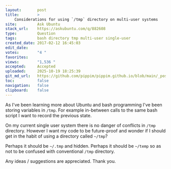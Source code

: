 ```yaml
---
layout:       post
title:        >
    Considerations for using `/tmp` directory on multi-user systems
site:         Ask Ubuntu
stack_url:    https://askubuntu.com/q/882608
type:         Question
tags:         bash directory tmp multi-user single-user
created_date: 2017-02-12 16:45:03
edit_date:    
votes:        "4 "
favorites:    
views:        "1,536 "
accepted:     Accepted
uploaded:     2025-10-19 18:25:39
git_md_url:   https://github.com/pippim/pippim.github.io/blob/main/_posts/2017/2017-02-12-Considerations-for-using-__tmp_-directory-on-multi-user-systems.md
toc:          false
navigation:   false
clipboard:    false
---
```


As I've been learning more about Ubuntu and bash programming I've been storing variables in `/tmp`. For example in-between calls to the same bash script I want to record the previous state.

On my current single user system there is no danger of conflicts in `/tmp` directory. However I want my code to be future-proof and wonder if I should get in the habit of using a directory called `~/tmp`?

Perhaps it should be `~/.tmp` and hidden. Perhaps it should be `~/temp` so as not to be confused with conventional `/tmp` directory.

Any ideas / suggestions are appreciated. Thank you.
